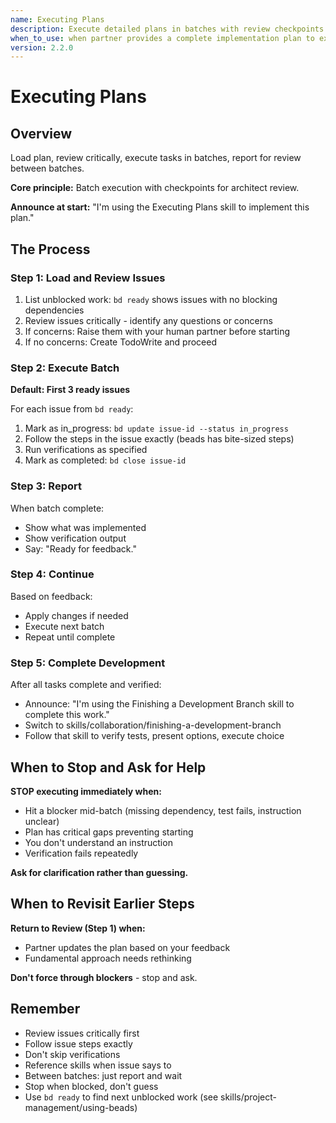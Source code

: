 ```yaml
---
name: Executing Plans
description: Execute detailed plans in batches with review checkpoints
when_to_use: when partner provides a complete implementation plan to execute in controlled batches with review checkpoints
version: 2.2.0
---
```


# Executing Plans

## Overview

Load plan, review critically, execute tasks in batches, report for review between batches.

**Core principle:** Batch execution with checkpoints for architect review.

**Announce at start:** "I'm using the Executing Plans skill to implement this plan."

## The Process

### Step 1: Load and Review Issues
1. List unblocked work: `bd ready` shows issues with no blocking dependencies
2. Review issues critically - identify any questions or concerns
3. If concerns: Raise them with your human partner before starting
4. If no concerns: Create TodoWrite and proceed

### Step 2: Execute Batch
**Default: First 3 ready issues**

For each issue from `bd ready`:
1. Mark as in_progress: `bd update issue-id --status in_progress`
2. Follow the steps in the issue exactly (beads has bite-sized steps)
3. Run verifications as specified
4. Mark as completed: `bd close issue-id`

### Step 3: Report
When batch complete:
- Show what was implemented
- Show verification output
- Say: "Ready for feedback."

### Step 4: Continue
Based on feedback:
- Apply changes if needed
- Execute next batch
- Repeat until complete

### Step 5: Complete Development

After all tasks complete and verified:
- Announce: "I'm using the Finishing a Development Branch skill to complete this work."
- Switch to skills/collaboration/finishing-a-development-branch
- Follow that skill to verify tests, present options, execute choice

## When to Stop and Ask for Help

**STOP executing immediately when:**
- Hit a blocker mid-batch (missing dependency, test fails, instruction unclear)
- Plan has critical gaps preventing starting
- You don't understand an instruction
- Verification fails repeatedly

**Ask for clarification rather than guessing.**

## When to Revisit Earlier Steps

**Return to Review (Step 1) when:**
- Partner updates the plan based on your feedback
- Fundamental approach needs rethinking

**Don't force through blockers** - stop and ask.

## Remember
- Review issues critically first
- Follow issue steps exactly
- Don't skip verifications
- Reference skills when issue says to
- Between batches: just report and wait
- Stop when blocked, don't guess
- Use `bd ready` to find next unblocked work (see skills/project-management/using-beads)
